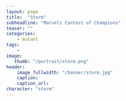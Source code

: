 ```yaml
---
layout: page
title:  "Storm"
subheadline: "Marvels Contest of Champions"
teaser: ""
categories:
    - mutant
tags:
    -
image:
   thumb: "/portrait/storm.png"
header:
    image_fullwidth: "/banner/storm.jpg"
    caption: 
    caption_url:    
character: "storm"
---
```

